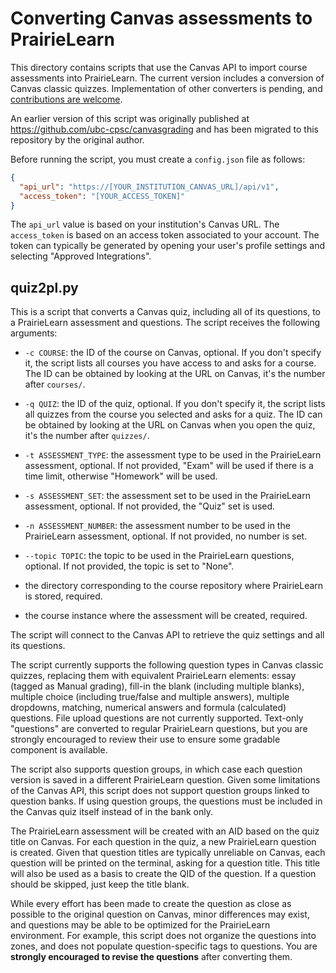 # Converting Canvas assessments to PrairieLearn

This directory contains scripts that use the Canvas API to import course assessments into
PrairieLearn. The current version includes a conversion of Canvas classic quizzes. Implementation of
other converters is pending, and [contributions are
welcome](https://github.com/PrairieLearn/PrairieLearn).

An earlier version of this script was originally published at
https://github.com/ubc-cpsc/canvasgrading and has been migrated to this repository by the original author.

Before running the script, you must create a `config.json` file as follows:

```json
{
  "api_url": "https://[YOUR_INSTITUTION_CANVAS_URL]/api/v1",
  "access_token": "[YOUR_ACCESS_TOKEN]"
}
```

The `api_url` value is based on your institution's Canvas URL. The `access_token` is based on an
access token associated to your account. The token can typically be generated by opening your user's
profile settings and selecting "Approved Integrations".

## quiz2pl.py

This is a script that converts a Canvas quiz, including all of its questions, to a PrairieLearn
assessment and questions. The script receives the following arguments:

- `-c COURSE`: the ID of the course on Canvas, optional. If you don't specify it, the script lists
  all courses you have access to and asks for a course. The ID can be obtained by looking at the URL
  on Canvas, it's the number after `courses/`.

- `-q QUIZ`: the ID of the quiz, optional. If you don't specify it, the script lists all quizzes
  from the course you selected and asks for a quiz. The ID can be obtained by looking at the URL on
  Canvas when you open the quiz, it's the number after `quizzes/`.

- `-t ASSESSMENT_TYPE`: the assessment type to be used in the PrairieLearn assessment, optional. If
  not provided, "Exam" will be used if there is a time limit, otherwise "Homework" will be used.

- `-s ASSESSMENT_SET`: the assessment set to be used in the PrairieLearn assessment, optional. If
  not provided, the "Quiz" set is used.

- `-n ASSESSMENT_NUMBER`: the assessment number to be used in the PrairieLearn assessment,
  optional. If not provided, no number is set.

- `--topic TOPIC`: the topic to be used in the PrairieLearn questions, optional. If not provided,
  the topic is set to "None".

- the directory corresponding to the course repository where PrairieLearn is stored, required.

- the course instance where the assessment will be created, required.

The script will connect to the Canvas API to retrieve the quiz settings and all its questions.

The script currently supports the following question types in Canvas classic quizzes, replacing them
with equivalent PrairieLearn elements: essay (tagged as Manual grading), fill-in the blank
(including multiple blanks), multiple choice (including true/false and multiple answers), multiple
dropdowns, matching, numerical answers and formula (calculated) questions. File upload questions are
not currently supported. Text-only "questions" are converted to regular
PrairieLearn questions, but you are strongly encouraged to review their use to ensure some gradable
component is available.

The script also supports question groups, in which case each question version is saved in a
different PrairieLearn question. Given some limitations of the Canvas API, this script does not
support question groups linked to question banks. If using question groups, the questions must be
included in the Canvas quiz itself instead of in the bank only.

The PrairieLearn assessment will be created with an AID based on the quiz title on Canvas. For each
question in the quiz, a new PrairieLearn question is created. Given that question titles are
typically unreliable on Canvas, each question will be printed on the terminal, asking for a question
title. This title will also be used as a basis to create the QID of the question. If a question
should be skipped, just keep the title blank.

While every effort has been made to create the question as close as possible to the original
question on Canvas, minor differences may exist, and questions may be able to be optimized for the
PrairieLearn environment. For example, this script does not organize the questions into zones, and
does not populate question-specific tags to questions. You are **strongly encouraged to revise the
questions** after converting them.
